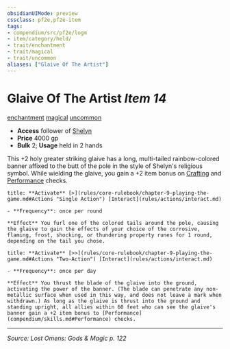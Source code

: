 ```yaml
---
obsidianUIMode: preview
cssclass: pf2e,pf2e-item
tags:
- compendium/src/pf2e/logm
- item/category/held/
- trait/enchantment
- trait/magical
- trait/uncommon
aliases: ["Glaive Of The Artist"]
---
```

# Glaive Of The Artist *Item 14*  
[enchantment](enchantment.md "Enchantment School Trait")  [magical](magical.md "Magical Item Trait")  [uncommon](uncommon.md "Uncommon Rarity Trait")  

- **Access** follower of [Shelyn](shelyn.md)
- **Price** 4000 gp
- **Bulk** 2; **Usage** held in 2 hands

This +2 holy greater striking glaive has a long, multi-tailed rainbow-colored banner affixed to the butt of the pole in the style of Shelyn's religious symbol. While wielding the glaive, you gain a +2 item bonus on [Crafting](skills.md#Crafting) and [Performance](skills.md#Performance) checks.

```ad-embed-ability
title: **Activate** [>](rules/core-rulebook/chapter-9-playing-the-game.md#Actions "Single Action") [Interact](rules/actions/interact.md)

- **Frequency**: once per round

**Effect** You furl one of the colored tails around the pole, causing the glaive to gain the effects of your choice of the corrosive, flaming, frost, shocking, or thundering property runes for 1 round, depending on the tail you chose.
```

```ad-embed-ability
title: **Activate** [>>](rules/core-rulebook/chapter-9-playing-the-game.md#Actions "Two-Action") [Interact](rules/actions/interact.md)

- **Frequency**: once per day

**Effect** You thrust the blade of the glaive into the ground, activating the power of the banner. (The blade can penetrate any non-metallic surface when used in this way, and does not leave a mark when withdrawn.) As long as the glaive is thrust into the ground and standing upright, all allies within 60 feet who can see the glaive's banner gain a +2 item bonus to [Performance](compendium/skills.md#Performance) checks.
```


---
*Source: Lost Omens: Gods & Magic p. 122*